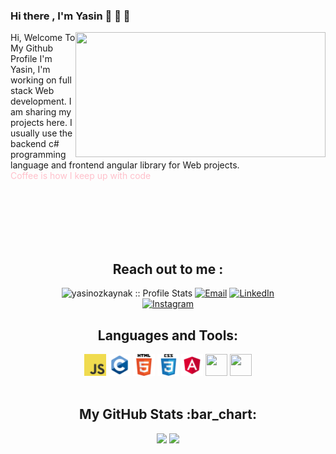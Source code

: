 ### Hi there , I'm Yasin 👋 👋 👋
<img src="https://img.freepik.com/premium-vector/hello-lettering-handwritten-vector_546326-23.jpg?w=2000" width="400" height="200" align="right">


Hi, Welcome To My Github Profile 
I'm Yasin, I'm working on full stack Web development. I am sharing my projects here. I usually use the backend c# programming language and frontend angular library for Web projects. 
<br>
<font color="pink"> Coffee is how I keep up with code </font> 

<br><br><br><br><br>
### <h2 align="center">Reach out to me :</h2>
<div class="container">
<p align="center">
<img src="https://komarev.com/ghpvc/?username=yasinozkaynak&color=green" alt="yasinozkaynak :: Profile Stats"></a>
<a href="mailto:yasnozkaynk@gmail.com"><img alt="Email" src="https://img.shields.io/badge/Email-yasnozkaynk@gmail.com-blue?style=flat&logo=gmail"></a>
<a href="https://www.linkedin.com/in/yasin-%C3%B6zkaynak-b3a4071b1/" target="_blank"><img alt="LinkedIn" src="https://img.shields.io/badge/LinkedIn-@yasinozkaynak-blue?style=flat&logo=linkedin"></a>
<br>
<a href="https://www.instagram.com/yasnozkaynk/"><img alt="Instagram" src="https://img.shields.io/badge/Instagram-yasnozkaynk-black?style=flat-square&logo=instagram"></a>
</p>                     
   </div>
<h2 align="center"> Languages and Tools:</h2>
<div class="container"  align="center">
<img src="https://raw.githubusercontent.com/github/explore/80688e429a7d4ef2fca1e82350fe8e3517d3494d/topics/javascript/javascript.png" width="35" height="35">
<img src="https://raw.githubusercontent.com/github/explore/f3e22f0dca2be955676bc70d6214b95b13354ee8/topics/c/c.png" width="35" height="35">
<img src="https://raw.githubusercontent.com/github/explore/80688e429a7d4ef2fca1e82350fe8e3517d3494d/topics/html/html.png" width="35" height="35">
<img src="https://raw.githubusercontent.com/github/explore/80688e429a7d4ef2fca1e82350fe8e3517d3494d/topics/css/css.png" width="35" height="35">
<img src="https://raw.githubusercontent.com/github/explore/80688e429a7d4ef2fca1e82350fe8e3517d3494d/topics/angular/angular.png" width="35" height="35">
<img src="https://www.stepsoftware.com/images/services/c-sharp.png" width="35" height="35">
<img src="https://silentinstallhq.com/wp-content/uploads/2020/12/NET.png" width="35" height="35">
</div>
<br>
<h2 align="center">My GitHub Stats :bar_chart:</h2>
<p align="center">
<img src="https://github-readme-stats.vercel.app/api?username=yasinozkaynk&theme=radical">
<img height=195 src="https://github-readme-stats.vercel.app/api/top-langs/?username=yasinozkaynk&layout=compact"> </p>
